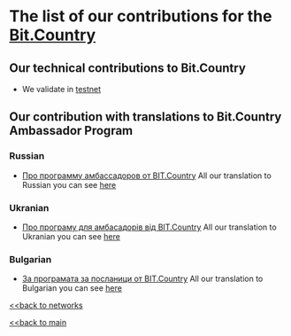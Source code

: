 # The list of our contributions for the [Bit.Country](https://bit.country/)

## Our technical contributions to Bit.Country

- We validate in [testnet](12D3KooWCaFs9DG1VyAZwK3HBLbrubWEjSHGr9rwbkdKe9PwcfwM)

## Our contribution with translations to Bit.Country Ambassador Program
### Russian
- [Про программу амбассадоров от BIT.Country](https://teletype.in/@plusua/_zc3YEyoZ37)
All our translation to Russian you can see [here](https://github.com/nq4-net/entrance/languages/blob/main/russian.md)

### Ukranian
- [Про програму для амбасадорів від BIT.Country](https://teletype.in/@plusua/5F6vZ0Oijij)
All our translation to Ukranian you can see [here](https://github.com/nq4-net/entrance/languages/blob/main/ukranian.md)

### Bulgarian
- [За програмата за посланици от BIT.Country](https://teletype.in/@plusua/zN_XYGhQ2tx)
All our translation to Bulgarian you can see [here](https://github.com/nq4-net/entrance/languages/blob/main/bulgarian.md)


[<<back to networks](https://github.com/nq4-net/entrance/tree/main/networks)

[<<back to main](https://github.com/nq4-net/entrance)